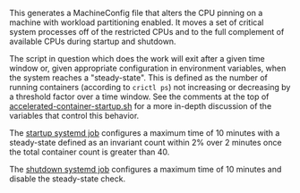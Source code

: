 This generates a MachineConfig file that alters the CPU pinning on a machine
with workload partitioning enabled. It moves a set of critical system processes
off of the restricted CPUs and to the full complement of available CPUs during
startup and shutdown.

The script in question which does the work will exit after a given time window
or, given appropriate configuration in environment variables, when the system
reaches a "steady-state". This is defined as the number of running containers
(according to `crictl ps`) not increasing or decreasing by a threshold factor
over a time window.  See the comments at the top of
[accelerated-container-startup.sh](accelerated-container-startup.sh) for a more
in-depth discussion of the variables that control this behavior.

The [startup systemd job](accelerated-container-startup.service) configures a
maximum time of 10 minutes with a steady-state defined as an invariant count
within 2% over 2 minutes once the total container count is greater than 40.

The [shutdown systemd job](accelerated-container-shutdown.service) configures a
maximum time of 10 minutes and disable the steady-state check.
